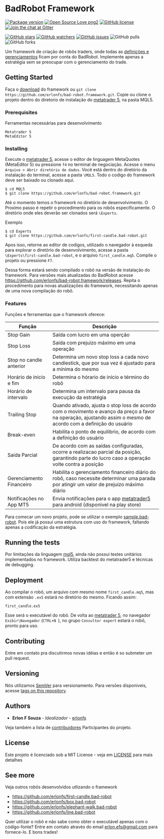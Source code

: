 # BadRobot Framework

[![Package version](https://img.shields.io/github/release/erlonfs/bad-robot.framework.svg?style=flat-square)](https://github.com/erlonfs/bad-robot.framework/releases)
[![Open Source Love png2](https://badges.frapsoft.com/os/v2/open-source.png?v=103)](https://github.com/erlonfs/bad-robot.framework/)
[![GitHub license](https://img.shields.io/github/license/erlonfs/bad-robot.framework.svg)](https://github.com/erlonfs/bad-robot.framework/blob/master/LICENSE)
[![Join the chat at Gitter](https://badges.gitter.im/Join%20Chat.svg)](https://gitter.im/bad-robot-framework/)

[![GitHub stars](https://img.shields.io/github/stars/erlonfs/bad-robot.framework.svg?style=social)](https://github.com/erlonfs/bad-robot.framework/stargazers)
[![GitHub watchers](https://img.shields.io/github/watchers/erlonfs/bad-robot.framework.svg?style=social)](https://github.com/erlonfs/bad-robot.framework/watchers)
[![GitHub issues](https://img.shields.io/github/issues/erlonfs/bad-robot.framework.svg?style=social)](https://github.com/erlonfs/bad-robot.framework/issues)
![GitHub pulls](https://img.shields.io/github/issues-pr/erlonfs/bad-robot.framework.svg?style=social)
![GitHub forks](https://img.shields.io/github/forks/erlonfs/bad-robot.framework.svg?style=social)

Um framework de criação de robôs traders, onde todas as [definições e gerenciamentos](#features) ficam por conta do BadRobot. Implemente apenas a estratégia sem se preocupar com o gerenciamento do trade.

## Getting Started

Faça o [download](https://github.com/erlonfs/bad-robot.framework/archive/master.zip) do framework ou `git clone https://github.com/erlonfs/bad-robot.framework.git`. 
Copie ou clone o projeto dentro do diretorio de instalação do [metatrader 5](https://www.metatrader5.com/pt), na pasta MQL5.

### Prerequisites

Ferramentas necessárias para desenvolvimento

```
Metatrader 5
MetaEditor 5
```

### Installing

Execute o [metatrader 5](https://www.metatrader5.com/pt), acesse o editor de linguagem MetaQuotes (MetaEditor 5) ou pressione `f4` no terminal de negociação. Acesse o menu `Arquivo > Abrir diretório de dados`. Você está dentro do diretório da instalação do terminal, acesse a pasta `\MQL5`. Todo o codigo do framework deve ser baixado ou clonado aqui.

```
$ cd MQL5
$ git clone https://github.com/erlonfs/bad-robot.framework.git
```

Até o momento temos o framework no diretório de desenvolvimento. O Proximo passo é repetir o procedimento para os robôs especificamente. O diretório onde eles deverão ser clonados será `\Experts`.

Exemplo
```
$ cd Experts
$ git clone https://github.com/erlonfs/first-candle.bad-robot.git
```

Apos isso, retorne ao editor de codigos, utilizado o navegador à esqueda para explorar o diretório de desenvolvimento, acesse a pasta `\Experts\first-candle.bad-robot`, e o arquivo `first_candle.mq5`. Compile o projeto ou pressione ``` F7 ```. 

Dessa forma estará sendo compilado o robô na versão de instalação do framework. Para versões mais atualizadas do BadRobot acesse  https://github.com/erlonfs/bad-robot.framework/releases. Repita o procedimento para novas atualizaçôes do framework, necessitando apenas de uma nova compilação do robô.

### Features

Funções e ferramentas que o framework oferece:

| Função | Descrição |
| ------ | ------ |
|Stop Gain | Saída com lucro em uma operção | SIM |
|Stop Loss | Saída com prejuizo máximo em uma operação | SIM|
|Stop no candle anterior | Determina um novo stop loss a cada novo candlestick, que por sua vez é ajustado para a mínima do mesmo | SIM|
|Horário de inicio e fim | Determina o hórario de início e término do robô | SIM|
|Horário de intervalo | Determina um intervalo para pausa da execução da estratégia |SIM |
|Trailing Stop | Quando ativado, ajusta o stop loss de acordo com o movimento e avanço da preço a favor na operação, ajustando assim o mesmo de acordo com a definição do usuário |SIM|
|Break-even | Habilita o ponto de equilibrio, de acordo com a definição do usuário |SIM|
|Saída Parcial | De acordo com as saídas configuradas, ocorre a realizacao parcial da posição, garantindo parte do lucro caso a operação volte contra a posição |SIM|
|Gerenciamento Financeiro | Habilita o gerenciamento financeiro diário do robô, caso necessite determinar uma parada por atingir um valor de prejuizo máximo diário | SIM|
|Notificações no App MT5 | Envia notificações para o app [metatrader5](https://play.google.com/store/apps/details?id=net.metaquotes.metatrader5&hl=pt_BR) para android (disponivel na play store) |SIM|

Para comecar um novo projeto, pode se utilizar o exemplo [sample.bad-robot](https://github.com/erlonfs/sample.bad-robot). Pois ele já possui uma estrutura com uso do framework, faltando apenas a codificação da estratégia.

## Running the tests

Por limitações da linguagem [mql5](https://www.mql5.com/pt), ainda não possui testes unitários implementados no framework. Utiliza backtest do metatrader5 e técnicas de debugging.

## Deployment

Ao compilar o robô, um arquivo com mesmo nome `first_candle.mq5`, mas com extensão `.ex5` estará no diretório do mesmo. Ficando assim:
```
first_candle.ex5
```

Esse será o executável do robô. De volta ao [metatrader 5](https://www.metatrader5.com/pt), no navegador `Exibir\Navegador` (```CTRL+N ```), no grupo `Consultor expert` estará o robô, pronto para uso.

## Contributing

Entre em contato pra discutirmos novas idéias e então é so submeter um pull request.

## Versioning

Nós utilizamos  [SemVer](http://semver.org/) para versionamento. Para versões disponiveis, acesse [tags on this repository](https://github.com/erlonfs/bad-robot.framework/tags). 

## Authors

* **Erlon F Souza** - *Idealizador* - [erlonfs](https://github.com/erlonfs)

Veja também a lista de  [contribuidores](https://github.com/erlonfs/bad-robot.framework/graphs/contributors) Participantes do projeto.

## License

Este projeto é licenciado sob a MIT License - veja em [LICENSE](LICENSE) para mais detalhes

## See more

Veja outros robôs desenvolvidos utlizando o framework

* https://github.com/erlonfs/first-candle.bad-robot
* https://github.com/erlonfs/box.bad-robot
* https://github.com/erlonfs/elephant-walk.bad-robot
* https://github.com/erlonfs/line.bad-robot

Quer utilizar o robô e não sabe como obter o executável apenas com o código-fonte? Entre em contato através do email erlon.efs@gmail.com para fornece-lo. E bons trades!

